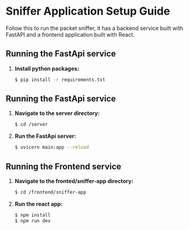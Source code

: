 # Sniffer Application Setup Guide

Follow this to run the packet sniffer, it has a backend service built with FastAPI and a frontend application built with React.

## Running the FastApi service
1. **Install python packages:**
   ```bash
   $ pip install -r requirements.txt

## Running the FastApi service

1. **Navigate to the server directory:**
   ```bash
   $ cd /server

2. **Run the FastApi server:**
   ```bash
   $ uvicorn main:app --reload

## Running the Frontend service

1. **Navigate to the fronted/sniffer-app directory:**
   ```bash
   $ cd /frontend/sniffer-app

2. **Run the react app:**
   ```bash
   $ npm install
   $ npm run dev
